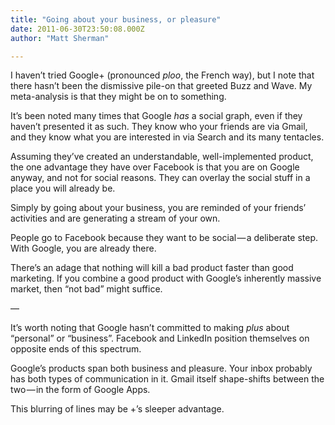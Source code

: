 ```yaml
---
title: "Going about your business, or pleasure"
date: 2011-06-30T23:50:08.000Z
author: "Matt Sherman"

---
```


I haven’t tried Google+ (pronounced _ploo_, the French way), but I note that there hasn’t been the dismissive pile-on that greeted Buzz and Wave. My meta-analysis is that they might be on to something.

It’s been noted many times that Google _has_ a social graph, even if they haven’t presented it as such. They know who your friends are via Gmail, and they know what you are interested in via Search and its many tentacles.

Assuming they’ve created an understandable, well-implemented product, the one advantage they have over Facebook is that you are on Google anyway, and not for social reasons. They can overlay the social stuff in a place you will already be.

Simply by going about your business, you are reminded of your friends’ activities and are generating a stream of your own.

People go to Facebook because they want to be social — a deliberate step. With Google, you are already there.

There’s an adage that nothing will kill a bad product faster than good marketing. If you combine a good product with Google’s inherently massive market, then “not bad” might suffice.

—

It’s worth noting that Google hasn’t committed to making _plus_ about “personal” or “business”. Facebook and LinkedIn position themselves on opposite ends of this spectrum.

Google’s products span both business and pleasure. Your inbox probably has both types of communication in it. Gmail itself shape-shifts between the two — in the form of Google Apps.

This blurring of lines may be +’s sleeper advantage.

